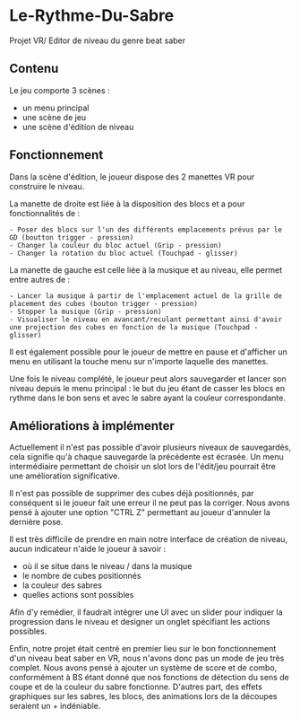 # Le-Rythme-Du-Sabre
Projet VR/ Editor de niveau du genre beat saber

## Contenu

Le jeu comporte 3 scènes : 
  - un menu principal
  - une scène de jeu
  - une scène d'édition de niveau

## Fonctionnement

Dans la scène d'édition, le joueur dispose des 2 manettes VR pour construire le niveau. 

La manette de droite est liée à la disposition des blocs et a pour fonctionnalités de :

    - Poser des blocs sur l'un des différents emplacements prévus par le GD (boutton trigger - pression)
    - Changer la couleur du bloc actuel (Grip - pression)
    - Changer la rotation du bloc actuel (Touchpad - glisser)

La manette de gauche est celle liée à la musique et au niveau, elle permet entre autres de :

    - Lancer la musique à partir de l'emplacement actuel de la grille de placement des cubes (bouton trigger - pression)
    - Stopper la musique (Grip - pression)
    - Visualiser le niveau en avancant/reculant permettant ainsi d'avoir une projection des cubes en fonction de la musique (Touchpad - glisser)
    
Il est également possible pour le joueur de mettre en pause et d'afficher un menu en utilisant la touche menu sur n'importe laquelle des manettes.

Une fois le niveau complété, le joueur peut alors sauvegarder et lancer son niveau depuis le menu principal : le but du jeu étant de casser les blocs en rythme dans le bon sens et avec le sabre ayant la couleur correspondante.

## Améliorations à implémenter

Actuellement il n'est pas possible d'avoir plusieurs niveaux de sauvegardés, cela signifie qu'à chaque sauvegarde la précédente est écrasée.
Un menu intermédiaire permettant de choisir un slot lors de l'édit/jeu pourrait être une amélioration significative.

Il n'est pas possible de supprimer des cubes déjà positionnés, par conséquent si le joueur fait une erreur il ne peut pas la corriger.
Nous avons pensé à ajouter une option "CTRL Z" permettant au joueur d'annuler la dernière pose.

Il est très difficile de prendre en main notre interface de création de niveau, aucun indicateur n'aide le joueur à savoir :

  - où il se situe dans le niveau / dans la musique
  - le nombre de cubes positionnés
  - la couleur des sabres
  - quelles actions sont possibles

Afin d'y remédier, il faudrait intégrer une UI avec un slider pour indiquer la progression dans le niveau et designer un onglet spécifiant les actions possibles.

Enfin, notre projet était centré en premier lieu sur le bon fonctionnement d'un niveau beat saber en VR, nous n'avons donc pas un mode de jeu très complet.
Nous avons pensé à ajouter un système de score et de combo, conformément à BS étant donné que nos fonctions de détection du sens de coupe et de la couleur du sabre fonctionne.
D'autres part, des effets graphiques sur les sabres, les blocs, des animations lors de la découpes seraient un + indéniable.
